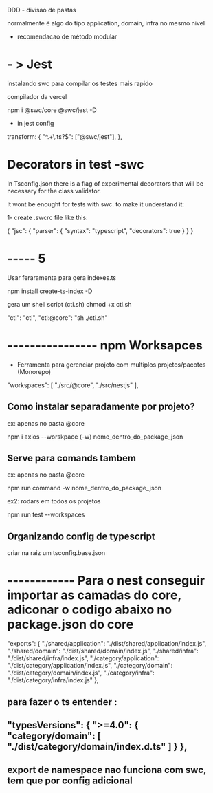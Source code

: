 DDD - divisao de pastas

normalmente é algo do tipo application, domain, infra no mesmo nivel

- recomendacao de método modular

# - > Jest

instalando swc para compilar os testes mais rapido

compilador da vercel

npm i @swc/core @swc/jest -D

- in jest config

transform: {
"^.+\\.ts?$": ["@swc/jest"],
},

# Decorators in test -swc

In Tsconfig.json there is a flag of experimental decorators that will be necessary for the class validator.

It wont be enought for tests with swc. to make it understand it:

1- create .swcrc file like this:

{
"jsc": {
"parser": {
"syntax": "typescript",
"decorators": true
}
}
}




# ----- 5

Usar feraramenta para gera indexes.ts

npm install create-ts-index -D

gera um shell script (cti.sh)
chmod +x cti.sh

 "cti": "cti",
        "cti:@core": "sh ./cti.sh"



# ---------------- npm Worksapces

- Ferramenta para gerenciar projeto com multiplos projetos/pacotes (Monorepo)

 "workspaces": [
        "./src/@core",
        "./src/nestjs"
    ],

## Como instalar separadamente por projeto?

ex: apenas no pasta @core

npm i axios --worskpace (-w) nome_dentro_do_package_json

## Serve para comands tambem

ex: apenas no pasta @core

npm run command -w nome_dentro_do_package_json

ex2: rodars em todos os projetos

npm run test --workspaces

## Organizando config de typescript

criar na raiz um tsconfig.base.json



# ------------ Para o nest conseguir importar as camadas do core, adiconar o codigo abaixo no package.json do core

"exports": {
        "./shared/application": "./dist/shared/application/index.js",
        "./shared/domain": "./dist/shared/domain/index.js",
        "./shared/infra": "./dist/shared/infra/index.js",
        "./category/application": "./dist/category/application/index.js",
        "./category/domain": "./dist/category/domain/index.js",
        "./category/infra": "./dist/category/infra/index.js"
    },


## para fazer o ts entender : 

 "typesVersions": {
        ">=4.0": {
            "category/domain": [
                "./dist/category/domain/index.d.ts"
            ]
        }
    },
-----------

## export de namespace nao funciona com swc, tem que por config adicional